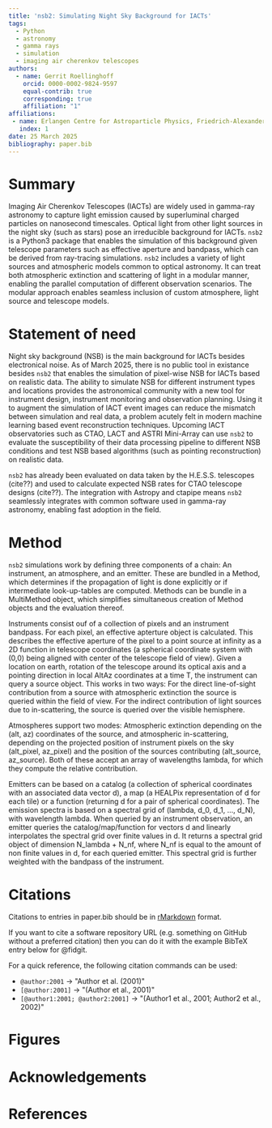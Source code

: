 ```yaml
---
title: 'nsb2: Simulating Night Sky Background for IACTs'
tags:
  - Python
  - astronomy
  - gamma rays
  - simulation
  - imaging air cherenkov telescopes
authors:
  - name: Gerrit Roellinghoff
    orcid: 0000-0002-9824-9597
    equal-contrib: true
    corresponding: true
    affiliation: "1"
affiliations:
 - name: Erlangen Centre for Astroparticle Physics, Friedrich-Alexander-Universität Erlangen
   index: 1
date: 25 March 2025
bibliography: paper.bib
---
```


# Summary
Imaging Air Cherenkov Telescopes (IACTs) are widely used in gamma-ray astronomy 
to capture light emission caused by superluminal charged particles on 
nanosecond timescales. Optical light from other light sources in the night sky
(such as stars) pose an irreducible background for IACTs. `nsb2` is a Python3 
package that enables the simulation of this background given telescope parameters 
such as effective aperture and bandpass, which can be derived from ray-tracing 
simulations. `nsb2` includes a variety of light sources and atmospheric models 
common to optical astronomy. It can treat both atmospheric extinction and scattering 
of light in a modular manner, enabling the parallel computation of different 
observation scenarios. The modular approach enables seamless inclusion of custom
atmosphere, light source and telescope models.

# Statement of need
Night sky background (NSB) is the main background for IACTs besides electronical noise.
As of March 2025, there is no public tool in existance besides `nsb2` that enables the 
simulation of pixel-wise NSB for IACTs based on realistic data. The ability to simulate
NSB for different instrument types and locations provides the astronomical community 
with a new tool for instrument design, instrument monitoring and observation planning.
Using it to augment the simulation of IACT event images can reduce the mismatch between 
simulation and real data, a problem acutely felt in modern machine learning based event 
reconstruction techniques. Upcoming IACT observatories such as CTAO, LACT and 
ASTRI Mini-Array can use `nsb2` to evaluate the susceptibility of their data processing
pipeline to different NSB conditions and test NSB based algorithms (such as pointing 
reconstruction) on realistic data. 

`nsb2` has already been evaluated on data taken by the H.E.S.S. telescopes (cite??) and 
used to calculate expected NSB rates for CTAO telescope designs (cite??). The integration 
with Astropy and ctapipe means `nsb2` seamlessly integrates with common software used in 
gamma-ray astronomy, enabling fast adoption in the field.

# Method
`nsb2` simulations work by defining three components of a chain: An instrument, an atmosphere, 
and an emitter. These are bundled in a Method, which determines if the propagation of light 
is done explicitly or if intermediate look-up-tables are computed. Methods can be bundle in 
a MultiMethod object, which simplifies simultaneous creation of Method objects and the 
evaluation thereof.

Instruments consist ouf of a collection of pixels and an instrument bandpass. For each pixel, 
an effective apterture object is calculated. This describes the effective aperture of the pixel
to a point source at infinity as a 2D function in telescope coordinates (a spherical 
coordinate system with (0,0) being aligned with center of the telescope field of view). Given a 
location on earth, rotation of the telescope around its optical axis and a pointing direction 
in local AltAz coordinates at a time T, the instrument can query a source object. This works in 
two ways: For the direct line-of-sight contribution from a source with atmospheric extinction 
the source is queried within the field of view. For the indirect contribution of light sources 
due to in-scattering, the source is queried over the visible hemisphere.

Atmospheres support two modes: Atmospheric extinction depending on the (alt, az) coordinates 
of the source, and atmospheric in-scattering, depending on the projected position of instrument 
pixels on the sky (alt_pixel, az_pixel) and the position of the sources contributing 
(alt_source, az_source). Both of these accept an array of wavelengths lambda, for which they compute
the relative contribution.

Emitters can be based on a catalog (a collection of spherical coordinates with an associated
data vector d), a map (a HEALPix representation of d for each tile) or a function (returning 
d for a pair of spherical coordinates). The emission spectra is based on a spectral grid of 
(lambda, d_0, d_1, ..., d_N), with wavelength lambda. When queried by an instrument observation, 
an emitter queries the catalog/map/function for vectors d and linearly interpolates 
the spectral grid over finite values in d. It returns a spectral grid object of dimension N_lambda + N_nf,
where N_nf is equal to the amount of non finite values in d, for each queried emitter. 
This spectral grid is further weighted with the bandpass of the instrument. 



# Citations

Citations to entries in paper.bib should be in
[rMarkdown](http://rmarkdown.rstudio.com/authoring_bibliographies_and_citations.html)
format.

If you want to cite a software repository URL (e.g. something on GitHub without a preferred
citation) then you can do it with the example BibTeX entry below for @fidgit.

For a quick reference, the following citation commands can be used:
- `@author:2001`  ->  "Author et al. (2001)"
- `[@author:2001]` -> "(Author et al., 2001)"
- `[@author1:2001; @author2:2001]` -> "(Author1 et al., 2001; Author2 et al., 2002)"

# Figures


# Acknowledgements


# References